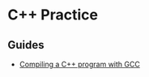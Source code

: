 # C++ Practice

## Guides
- [Compiling a C++ program with GCC](https://www.tutorialspoint.com/compiling-a-cplusplus-program-with-gcc)